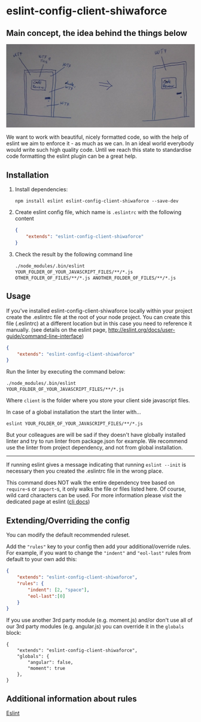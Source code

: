 # eslint-config-client-shiwaforce

## Main concept, the idea behind the things below

![code quality transformation](./quality-transformation.png "Code quality transformation with eslint")

We want to work with beautiful, nicely formatted code, so with the help of eslint we aim to enforce it - as much as we can. In an ideal world everybody would write such high quality code. Until we reach this state to standardise code formatting the eslint plugin can be a great help.

## Installation

1. Install dependencies:
	```
	npm install eslint eslint-config-client-shiwaforce --save-dev
	```
2. Create eslint config file, which name is `.eslintrc` with the following content
	```json
	{
		"extends": "eslint-config-client-shiwaforce"
	}
	```
3. Check the result by the following command line
	```
	./node_modules/.bin/eslint YOUR_FOLDER_OF_YOUR_JAVASCRIPT_FILES/**/*.js OTHER_FOLER_OF_FILES/**/*.js ANOTHER_FOLDER_OF_FILES/**/*.js
	```

## Usage

If you've installed eslint-config-client-shiwaforce locally within your project create the .eslintrc file at the root of your node project.
You can create this file (.eslintrc) at a different location but in this case you need to reference it manually. (see details on the eslint page, http://eslint.org/docs/user-guide/command-line-interface)

```json
{
	"extends": "eslint-config-client-shiwaforce"
}
```

Run the linter by executing the command below:

```
./node_modules/.bin/eslint YOUR_FOLDER_OF_YOUR_JAVASCRIPT_FILES/**/*.js
```
Where `client` is the folder where you store your client side javascript files.

In case of a global installation the start the linter with...

```
eslint YOUR_FOLDER_OF_YOUR_JAVASCRIPT_FILES/**/*.js
```
But your colleagues are will be sad if they doesn't have globally installed linter and try to run linter from package.json for example. We recommend use the linter from project dependency, and not from global installation.

---

If running eslint gives a message indicating that running `eslint --init` is necessary then you created the .eslintrc file in the wrong place.

This command does NOT walk the entire dependency tree based on `require`-s or `import`-s, it only walks the file or files listed here. Of course, wild card characters can be used. For more information please visit the dedicated page at eslint ([cli docs](http://eslint.org/docs/user-guide/command-line-interface))

## Extending/Overriding the config

You can modify the default recommended ruleset.

Add the `"rules"` key to your config then add your additional/override rules. For example, if you want to change the `"indent"` and `"eol-last"` rules from default to your own add this:

```json
{
	"extends": "eslint-config-client-shiwaforce",
	"rules": {
		"indent": [2, "space"],
		"eol-last":[0]
	}
}
```

If you use another 3rd party module (e.g. moment.js) and/or don't use all of our 3rd party modules (e.g. angular.js) you can override it in the `globals` block:

```
{
	"extends": "eslint-config-client-shiwaforce",
	"globals": {
		"angular": false,
		"moment": true
	},
}
```

## Additional information about rules

[Eslint](http://eslint.org)
